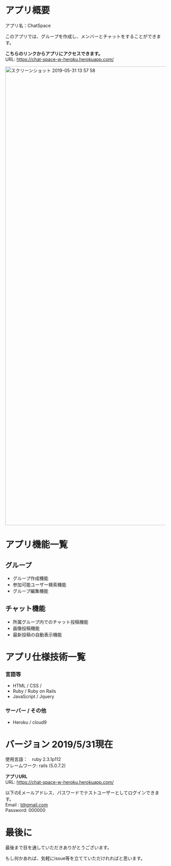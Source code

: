 # アプリ概要
アプリ名：ChatSpace

このアプリでは、グループを作成し、メンバーとチャットをすることができます。<br>

<strong>こちらのリンクからアプリにアクセスできます。</strong><br>
URL: https://chat-space-w-heroku.herokuapp.com/ <br>

<img width="1440" alt="スクリーンショット 2019-05-31 13 57 58" src="https://user-images.githubusercontent.com/35527421/58682586-216e4880-83ac-11e9-8b8f-993a46b6d8a6.png">

# アプリ機能一覧
## グループ
- グループ作成機能
- 参加可能ユーザー検索機能
- グループ編集機能
## チャット機能
- 所属グループ内でのチャット投稿機能
- 画像投稿機能
- 最新投稿の自動表示機能
# アプリ仕様技術一覧
### 言語等
- HTML / CSS /
- Ruby / Ruby on Rails
- JavaScript / Jquery
### サーバー / その他
- Heroku / cloud9

# バージョン 2019/5/31現在
使用言語：　ruby 2.3.1p112<br>
フレームワーク: rails (5.0.7.2)<br>

<strong>アプリURL</strong><br>
URL: https://chat-space-w-heroku.herokuapp.com/ <br>

以下のEメールアドレス、パスワードでテストユーザーとしてログインできます。<br>
Email   : t@gmail.com <br>
Password: 000000 <br>



# 最後に
最後まで目を通していただきありがとうございます。

もし何かあれば、気軽にissue等を立てていただけれればと思います。<br>
